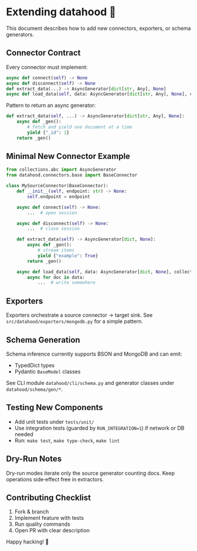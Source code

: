 # Extending datahood 🧩

This document describes how to add new connectors, exporters, or schema generators.

## Connector Contract
Every connector must implement:
```python
async def connect(self) -> None
async def disconnect(self) -> None
def extract_data(...) -> AsyncGenerator[dict[str, Any], None]
async def load_data(self, data: AsyncGenerator[dict[str, Any], None], collection: str | None = None) -> None
```

Pattern to return an async generator:
```python
def extract_data(self, ...) -> AsyncGenerator[dict[str, Any], None]:
    async def _gen():
        # fetch and yield one document at a time
        yield {"_id": 1}
    return _gen()
```

## Minimal New Connector Example
```python
from collections.abc import AsyncGenerator
from datahood.connectors.base import BaseConnector

class MySourceConnector(BaseConnector):
    def __init__(self, endpoint: str) -> None:
        self.endpoint = endpoint

    async def connect(self) -> None:
        ...  # open session

    async def disconnect(self) -> None:
        ...  # close session

    def extract_data(self) -> AsyncGenerator[dict, None]:
        async def _gen():
            # stream items
            yield {"example": True}
        return _gen()

    async def load_data(self, data: AsyncGenerator[dict, None], collection: str | None = None) -> None:
        async for doc in data:
            ...  # write somewhere
```

## Exporters
Exporters orchestrate a source connector → target sink. See `src/datahood/exporters/mongodb.py` for a simple pattern.

## Schema Generation
Schema inference currently supports BSON and MongoDB and can emit:
* TypedDict types
* Pydantic `BaseModel` classes

See CLI module `datahood/cli/schema.py` and generator classes under `datahood/schema/gen/*`.

## Testing New Components
* Add unit tests under `tests/unit/`
* Use integration tests (guarded by `RUN_INTEGRATION=1`) if network or DB needed
* Run: `make test`, `make type-check`, `make lint`

## Dry-Run Notes
Dry-run modes iterate only the source generator counting docs. Keep operations side‑effect free in extractors.

## Contributing Checklist
1. Fork & branch
2. Implement feature with tests
3. Run quality commands
4. Open PR with clear description

Happy hacking! 🚀
